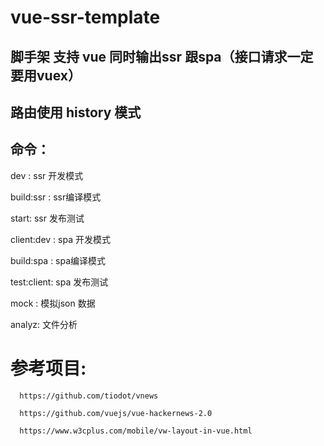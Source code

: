 # vue-ssr-template

## 脚手架 支持 vue 同时输出ssr 跟spa（接口请求一定要用vuex）
##  路由使用 history 模式

## 命令：

   dev       : ssr 开发模式

   build:ssr : ssr编译模式

   start: ssr 发布测试

   client:dev : spa 开发模式

   build:spa : spa编译模式

   test:client: spa 发布测试

   mock : 模拟json 数据

   analyz:  文件分析

 
# 参考项目:

      https://github.com/tiodot/vnews

      https://github.com/vuejs/vue-hackernews-2.0

      https://www.w3cplus.com/mobile/vw-layout-in-vue.html
      
      

